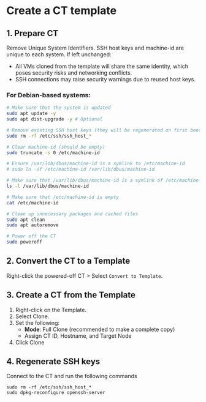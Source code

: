 # Create a CT template

## 1. Prepare CT

Remove Unique System Identifiers. SSH host keys and machine-id are unique to each system. 
If left unchanged:

- All VMs cloned from the template will share the same identity, which poses security risks and networking conflicts.
- SSH connections may raise security warnings due to reused host keys.

### For Debian-based systems:
```bash
# Make sure that the system is updated
sudo apt update -y
sudo apt dist-upgrade -y # Optional

# Remove existing SSH host keys (they will be regenerated on first boot)
sudo rm -rf /etc/ssh/ssh_host_*

# Clear machine-id (should be empty)
sudo truncate -s 0 /etc/machine-id

# Ensure /var/lib/dbus/machine-id is a symlink to /etc/machine-id
# sudo ln -sf /etc/machine-id /var/lib/dbus/machine-id

# Make sure that /var/lib/dbus/machine-id is a symlink of /etc/machine-id
ls -l /var/lib/dbus/machine-id

# Make sure that /etc/machine-id is empty
cat /etc/machine-id

# Clean up unnecessary packages and cached files
sudo apt clean
sudo apt autoremove

# Power off the CT
sudo poweroff
```

## 2. Convert the CT to a Template
Right-click the powered-off CT > Select `Convert to Template`.

## 3. Create a CT from the Template

1. Right-click on the Template.
2. Select Clone.
3. Set the following:
   - **Mode**: Full Clone (recommended to make a complete copy)
   - Assign CT ID, Hostname, and Target Node
4. Click Clone


## 4. Regenerate SSH keys
Connect to the CT and run the following commands

```
sudo rm -rf /etc/ssh/ssh_host_*
sudo dpkg-reconfigure openssh-server
```